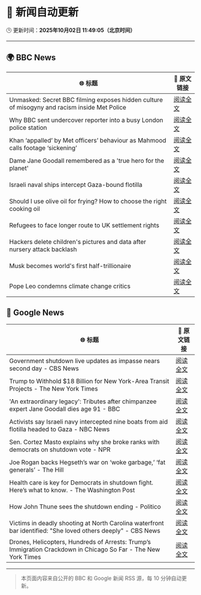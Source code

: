 # 🧠 新闻自动更新

🕒 更新时间：**2025年10月02日 11:49:05（北京时间）**

---

## 🌍 BBC News

| 🌐 标题 | 🔗 原文链接 |
|--------|-------------|
| Unmasked: Secret BBC filming exposes hidden culture of misogyny and racism inside Met Police | [阅读全文](https://www.bbc.com/news/articles/cvgq06d44jyo?at_medium=RSS&at_campaign=rss) |
| Why BBC sent undercover reporter into a busy London police station | [阅读全文](https://www.bbc.com/news/articles/cvgn0rjyn2jo?at_medium=RSS&at_campaign=rss) |
| Khan ‘appalled’ by Met officers’ behaviour as Mahmood calls footage ‘sickening’ | [阅读全文](https://www.bbc.com/news/articles/c1mx28gyl29o?at_medium=RSS&at_campaign=rss) |
| Dame Jane Goodall remembered as a 'true hero for the planet' | [阅读全文](https://www.bbc.com/news/articles/czrp24myrl7o?at_medium=RSS&at_campaign=rss) |
| Israeli naval ships intercept Gaza-bound flotilla | [阅读全文](https://www.bbc.com/news/articles/c0lk292jww4o?at_medium=RSS&at_campaign=rss) |
| Should I use olive oil for frying? How to choose the right cooking oil | [阅读全文](https://www.bbc.com/news/articles/cj3y7j2dz44o?at_medium=RSS&at_campaign=rss) |
| Refugees to face longer route to UK settlement rights | [阅读全文](https://www.bbc.com/news/articles/cddmpr21yr2o?at_medium=RSS&at_campaign=rss) |
| Hackers delete children's pictures and data after nursery attack backlash | [阅读全文](https://www.bbc.com/news/articles/c8rv83mrlyyo?at_medium=RSS&at_campaign=rss) |
| Musk becomes world's first half-trillionaire | [阅读全文](https://www.bbc.com/news/articles/c89d3547npjo?at_medium=RSS&at_campaign=rss) |
| Pope Leo condemns climate change critics | [阅读全文](https://www.bbc.com/news/articles/cgl1pgr2zn8o?at_medium=RSS&at_campaign=rss) |

## 📰 Google News

| 🌐 标题 | 🔗 原文链接 |
|--------|-------------|
| Government shutdown live updates as impasse nears second day - CBS News | [阅读全文](https://news.google.com/rss/articles/CBMijwFBVV95cUxQaHFLcW9oWWgzYy10ay1uZnFDbTV0WXBDVE5GM201a0lfX0ZoOVpMOFVaSHpINzBfTEVNMV9md1JraVFDV1EwYVVJRHN1MGhBcEU2R3h3eWxoMkZ3OHc4UjNvZS1jZWdVQ0FvWUpYNkhtbm9PY0RKbUViTFRiTjJsUlAyWVg0dV8wUXBtdkJ5SdIBlAFBVV95cUxOOFg0NFJ5NDNyNk5KRzQtd2ZjMjZQR1BMbnhyX3U4TU43aVBLWVoyOXgzM3lRMGhJcXRIWUlJNGtBYzYxb252eXBUUExxaWphbHpGOUxVLWFBTzZDOWd4NDlzY2dacVdZdFZxSDZWLVdTYjJyMzIwd3BJMDFVNWRyQzlJNWN3c2duWFZIWEo5dXRxdDIy?oc=5) |
| Trump to Withhold $18 Billion for New York-Area Transit Projects - The New York Times | [阅读全文](https://news.google.com/rss/articles/CBMinAFBVV95cUxPUmhLcXd5b1NyYUlkRG82OVFPbzZzVTU3dFhsc0paZVJwRFRvWmlFeVRvbFpKNDNwUmYwbmJBdXprY0F0cGtSY1IzRUlTeFgtOE5PU0trRDVqbndSa1dpbGVwVkJ4RU5oZl9xN0hXdjVWTFU4SlN3VXhkWmhFV2RKNDgtc1BwWE1zREo3R3lzaTlUX2Jfb0I4Vmh2Nnk?oc=5) |
| 'An extraordinary legacy': Tributes after chimpanzee expert Jane Goodall dies age 91 - BBC | [阅读全文](https://news.google.com/rss/articles/CBMiVEFVX3lxTE1fem84Vk4yQ1ZqYVlFa3FZUURFM1NDVE5zMnpnWjB0YjVwNVI2SjhpS3NZaGt0S3p0dkNqQVFKVXNBVlpKQWpRczlzSTVhY0VNZG01Mg?oc=5) |
| Activists say Israeli navy intercepted nine boats from aid flotilla headed to Gaza - NBC News | [阅读全文](https://news.google.com/rss/articles/CBMitgFBVV95cUxOdlllZWcyUUxqdFdobFpFVk9lcW9sd09EZU1UeU1mX1ZQRnpzcVlLSzcwd3JOWTh6NjVOUUJwVFJqTVBhT1hkLXRxUVN4cV9hVy1nWmdPVzVRZndzc1g5WGNRYmRvazNZWUo5UEpEOHJPcmRyaW9pYklVdXRjT3gwa1pEbTh4U1NRQy03dVVqcHJjMHVieUY4dHEwZmp5bm01YXJWQXlOT3QtdzFPWWQzOXlYOWNQZ9IBVkFVX3lxTFB6RldzQ1E5MzBCcGFVVTZOUU00SFVIMmpqb05lNk9NcEpUZkpmSjB1UUFDZ2JZUGU4TFJLTGItckRwWHdyM1NvYkxMdlNIOGpTVTF3WmtR?oc=5) |
| Sen. Cortez Masto explains why she broke ranks with democrats on shutdown vote - NPR | [阅读全文](https://news.google.com/rss/articles/CBMivwFBVV95cUxPX1lGS2JvcUloTXp2R1lfZENBcEtWaldLQkhfWDRGZTdrVmZLOEdXNFdZM3VIVDQ2blAwNmFWY3JEaTI4TXJucFY0ZWtZRUF5S1MxaEdyZlVHT0poN19teXVKRWc1QUJnUWFXMkI3ekp4NHp6LVBmUi1FOWhHV0poYS1HN3VoR09SOGtkbE9GVGNsTzJqU0xMQmI4QU1TVTBuV0lsME9nYW5mUHdNODlyMUlrUUVydXQyN1U3NUJMMA?oc=5) |
| Joe Rogan backs Hegseth’s war on ‘woke garbage,’ ‘fat generals’ - The Hill | [阅读全文](https://news.google.com/rss/articles/CBMijAFBVV95cUxQMmE5bnUxcDhqOTFKX1VJNHYtRmpQaEIxZVk4R2N6aDRUa1pYYkhpWlNBTk5UNXdFelQ1SFl3RkxaVjNQcWJuYW1pbDc5Y1hOZ3FCUzFvWWtaZTEtUlFLRUVTcnhiYU5XUWJrNjBDQUMzQ3I5LTlCS1FQdEdVb2VaTnpNSVNGM25EQnRvStIBkgFBVV95cUxPX3ZkYVZxb1JrZzQ2aHJka2VObm91aWpjRmFLT3ZQUnUtZ3dRb05YUGdrTEEwTGczRjRxQmxjZmFPVkhDeXlscmtUVTBoWGltWUt4OW1NVUpoSDgyUk1mXzNad2xwcUJhZm4zRUt3Yi10RkhLRmNQT0pSbjBRQkZjWkpuRmU4SEFQR3VrTDRWclhmdw?oc=5) |
| Health care is key for Democrats in shutdown fight. Here’s what to know. - The Washington Post | [阅读全文](https://news.google.com/rss/articles/CBMiqAFBVV95cUxQRDRyelp0T0JyZTJQSmFBZHFuRzU3Y2NJN0FOYXBUTF9lWWE5ZnJVQ2Ffa2R0R1AwRV8zMjY0LTk3VHA1TlB0ZVk0SVZ3TnVubGV6TjhSbndFNTRJQ3hYcmJrcDBnMGdhMENJUTAtMFQ3NlQ5R2l0WjNzQm5XYmI1NEdHc3ZyZFhZdEZsYmIxYktub2pGMC1NZ0ZMZjBEZkFXN2FWQmQwZ1E?oc=5) |
| How John Thune sees the shutdown ending - Politico | [阅读全文](https://news.google.com/rss/articles/CBMihgFBVV95cUxNRUNDajhpQmZTcmVmVWlEZktKMVFhYkNxUks0Sy02UXh4Mm42dk5MdklpMmRnLTliS19odXdIcWhXeFZtaWJHTzA2NHFTSmFIcVRTa0pSdVFrbE44cTdUbGlITWtxZ1JnWnBVcWtuSmx3V2RTMWp6ZU1IOU13LW9xSzg4bmlmUQ?oc=5) |
| Victims in deadly shooting at North Carolina waterfront bar identified: "She loved others deeply" - CBS News | [阅读全文](https://news.google.com/rss/articles/CBMifkFVX3lxTE9WX2w3MER1MXMzeXJJUldrRXdtc2JWZXA2djN5VkNxLTJCVmQ5Q0VoOXl1UnM5MlF4R3UxeXQ3R1piVWFzU19ublNTalJxNUx1Q0c0bGtESFVnbC1TSDFwWEZpTVhjd3EzMkdwVFBfaG5ULWV1WFVYOGtpS001QdIBgwFBVV95cUxNbUUzaHZRSkhmOHR4bUd0eklHQTVBQjZUdjQyYkd6UDdoWkduRXlYbmtXWnY3MElzcHpfeDVfTmc0VWxLSVpwNkFESGNrbVZtY19XWUxlYkVEc3p4czhSQnZQWnEzZVNYUy1udHUwNVBvU3JJNGRTQ3JibDdkTmFWUmJpWQ?oc=5) |
| Drones, Helicopters, Hundreds of Arrests: Trump’s Immigration Crackdown in Chicago So Far - The New York Times | [阅读全文](https://news.google.com/rss/articles/CBMiiwFBVV95cUxPR1VvWmlQZEVDUEkwTDJkeVh3d2dEV2hsbTdaWEZrLWdBcUpKOFBVWGpBcklubkIwUG90aVpIRG52VU0ybDQ0dzFiNmhTeVdoUzF2YWhzXzZoNHBGcW5HTDV3ZjRrRS1PeXR6ckhwQWY1Y2RxU1RSVi1vZmtTVVp6bjJqZkQ2bmpQZjBJ?oc=5) |

---
> 本页面内容来自公开的 BBC 和 Google 新闻 RSS 源，每 10 分钟自动更新。